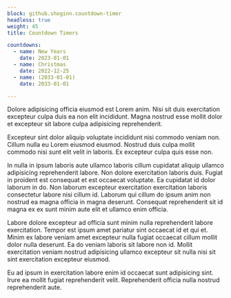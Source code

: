 ```yaml
---
block: github.shoginn.countdown-timer
headless: true
weight: 45
title: Countdown Timers

countdowns:
  - name: New Years
    date: 2023-01-01
  - name: Christmas
    date: 2022-12-25
  - name: (2033-01-01)
    date: 2033-01-01

---
```


Dolore adipisicing officia eiusmod est Lorem anim. Nisi sit duis exercitation excepteur culpa duis ea non elit incididunt. Magna nostrud esse mollit dolor et excepteur sit labore culpa adipisicing reprehenderit.

Excepteur sint dolor aliquip voluptate incididunt nisi commodo veniam non. Cillum nulla eu Lorem eiusmod eiusmod. Nostrud duis culpa mollit commodo nisi sunt elit velit in laboris. Ex excepteur culpa quis esse non.

In nulla in ipsum laboris aute ullamco laboris cillum cupidatat aliquip ullamco adipisicing reprehenderit labore. Non dolore exercitation laboris duis. Fugiat in proident est consequat et est occaecat voluptate. Ea cupidatat id dolor laborum in do. Non laborum excepteur exercitation exercitation laboris consectetur labore nisi cillum id. Laborum qui cillum do ipsum anim non nostrud ea magna officia in magna deserunt. Consequat reprehenderit sit id magna ex ex sunt minim aute elit et ullamco enim officia.

Labore dolore excepteur ad officia sunt minim nulla reprehenderit labore exercitation. Tempor est ipsum amet pariatur sint occaecat id et qui et. Minim ex labore veniam amet excepteur nulla fugiat occaecat cillum mollit dolor nulla deserunt. Ea do veniam laboris sit labore non id. Mollit exercitation veniam nostrud adipisicing ullamco excepteur sit nulla nisi sit sint exercitation excepteur eiusmod.

Eu ad ipsum in exercitation labore enim id occaecat sunt adipisicing sint. Irure ea mollit fugiat reprehenderit velit. Reprehenderit officia nulla nostrud reprehenderit aute.
